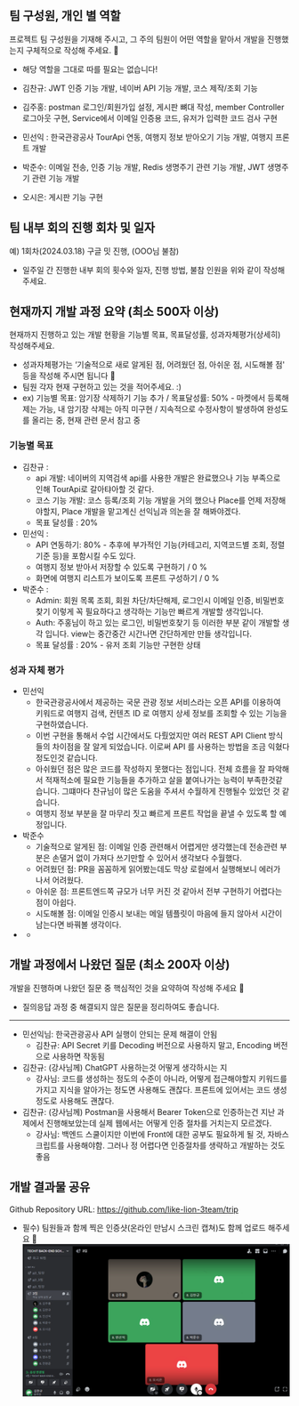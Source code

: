 ## 팀 구성원, 개인 별 역할

프로젝트 팀 구성원을 기재해 주시고, 그 주의 팀원이 어떤 역할을 맡아서 개발을 진행했는지 구체적으로 작성해 주세요. 🙂 

- 해당 역할을 그대로 따를 필요는 없습니다!

- 김찬규: JWT 인증 기능 개발, 네이버 API 기능 개발, 코스 제작/조회 기능 
- 김주홍: postman 로그인/회원가입 설정, 게시판 뼈대 작성, member Controller 로그아웃 구현, Service에서 이메일 인증용 코드, 유저가 입력한 코드 검사 구현
- 민선익 : 한국관광공사 TourApi 연동, 여행지 정보 받아오기 기능 개발, 여행지 프론트 개발
- 박준수: 이메일 전송, 인증 기능 개발, Redis 생명주기 관련 기능 개발, 
 JWT 생명주기 관련 기능 개발
- 오시은: 게시판 기능 구현


## 팀 내부 회의 진행 회차 및 일자


예) 1회차(2024.03.18) 구글 밋 진행, (OOO님 불참)

- 일주일 간 진행한 내부 회의 횟수와 일자, 진행 방법, 불참 인원을 위와 같이 작성해 주세요.

## 현재까지 개발 과정 요약 (최소 500자 이상)

현재까지 진행하고 있는 개발 현황을 기능별 목표, 목표달성률, 성과자체평가(상세히) 작성해주세요.

- 성과자체평가는 ‘기술적으로 새로 알게된 점, 어려웠던 점, 아쉬운 점, 시도해볼 점' 등을 작성해 주시면 됩니다 🙂
- 팀원 각자 현재 구현하고 있는 것을 적어주세요. :)
- ex) 기능별 목표: 암기장 삭제하기 기능 추가 / 목표달성률: 50% - 마켓에서 등록해제는 가능, 내 암기장 삭제는 아직 미구현 / 지속적으로 수정사항이 발생하여 완성도를 올리는 중, 현재 관련 문서 참고 중

### 기능별 목표
- 김찬규 :
    - api 개발: 네이버의 지역검색 api를 사용한 개발은 완료했으나 기능 부족으로 인해 TourApi로 갈아탸아할 것 같다.
    - 코스 기능 개발: 코스 등록/조회 기능 개발을 거의 했으나 Place를 언제 저장해야할지, Place 개발을 맡고계신 선익님과 의논을 잘 해봐야겠다.
    - 목표 달성률 : 20%
- 민선익 :
    - API 연동하기: 80% - 추후에 부가적인 기능(카테고리, 지역코드별 조회, 정렬 기준 등)을 포함시킬 수도 있다.
    - 여행지 정보 받아서 저장할 수 있도록 구현하기  / 0 %
    - 화면에 여행지 리스트가 보이도록 프론트 구성하기  / 0 %
- 박준수 : 
    - Admin:
        회원 목록 조회, 회원 차단/차단해제, 로그인시 이메일 인증, 비밀번호 찾기 이렇게 꼭 필요하다고 생각하는 기능만 빠르게 개발할 생각입니다.
    - Auth:
        주홍님이 하고 있는 로그인, 비밀번호찾기 등 이러한 부분 같이 개발할 생각 입니다. view는 중간중간 시간나면 간단하게만 만들 생각입니다.
    - 목표 달성률 : 20% - 유저 조회 기능만 구현한 상태 

### 성과 자체 평가
- 민선익
    - 한국관광공사에서 제공하는 국문 관광 정보 서비스라는 오픈 API를 이용하여 키워드로 여행지 검색, 컨텐츠 ID 로 여행지 상세 정보를 조회할 수 있는 기능을 구현하였습니다.
    - 이번 구현을 통해서 수업 시간에서도 다뤘었지만 여러 REST API Client 방식들의 차이점을 잘 알게 되었습니다. 이로써 API 를 사용하는 방법을 조금 익혔다정도인것 같습니다.
    - 아쉬웠던 점은 많은 코드를 작성하지 못했다는 점입니다. 전체 흐름을 잘 파악해서 적재적소에 필요한 기능들을 추가하고 살을 붙여나가는 능력이 부족한것같습니다. 그떄마다 찬규님이 많은 도움을 주셔서 수월하게 진행될수 있었던 것 같습니다.
    - 여행지 정보 부분을 잘 마무리 짓고 빠르게 프론트 작업을 끝낼 수 있도록 할 예정입니다.
- 박준수
    - 기술적으로 알게된 점: 이메일 인증 관련해서 어렵게만 생각했는데 전송관련 부분은 손댈거 없이 가져다 쓰기만할 수 있어서 생각보다 수월했다.
    - 어려웠던 점: PR을 꼼꼼하게 읽어봤는데도 막상 로컬에서 실행해보니 에러가 나서 어려웠다.
    - 아쉬운 점: 프론트엔드쪽 규모가 너무 커진 것 같아서 전부 구현하기 어렵다는 점이 아쉽다.
    - 시도해볼 점: 이메일 인증시 보내는 메일 템플릿이 마음에 들지 않아서 시간이 남는다면 바꿔볼 생각이다.
- 
    - 

## 개발 과정에서 나왔던 질문 (최소 200자 이상)
개발을 진행하며 나왔던 질문 중 핵심적인 것을 요약하여 작성해 주세요 🙂

- 질의응답 과정 중 해결되지 않은 질문을 정리하여도 좋습니다.

---
- 민선익님: 한국관광공사 API 실행이 안되는 문제 해결이 안됨
    - 김찬규: API Secret 키를 Decoding 버전으로 사용하지 말고, Encoding 버전으로 사용하면 작동됨
- 김찬규: (강사님께) ChatGPT 사용하는것 어떻게 생각하시는 지
    - 강사님: 코드를 생성하는 정도의 수준이 아니라, 어떻게 접근해야할지 키워드를 가지고 지식을 알아가는 정도면 사용해도 괜찮다.
      프론트에 있어서는 코드 생성 정도로 사용해도 괜찮다.
- 김찬규: (강사님께) Postman을 사용해서 Bearer Token으로 인증하는건 지난 과제에서 진행해보았는데 실제 웹에서는 어떻게 인증 절차를 거치는지 모르겠다.
    - 강사님: 백엔드 스쿨이지만 이번에 Front에 대한 공부도 필요하게 될 것, 자바스크립트를 사용해야함.
      그러나 정 어렵다면 인증절차를 생략하고 개발하는 것도 좋음

## 개발 결과물 공유


Github Repository URL: https://github.com/like-lion-3team/trip

- 필수) 팀원들과 함께 찍은 인증샷(온라인 만남시 스크린 캡쳐)도 함께 업로드 해주세요 🙂
![Week2.png](img/Week2.png)
